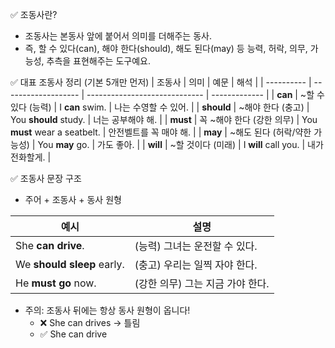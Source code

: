 ✅ 조동사란?

- 조동사는 본동사 앞에 붙어서 의미를 더해주는 동사.
- 즉, 할 수 있다(can), 해야 한다(should), 해도 된다(may) 등 능력, 허락, 의무, 가능성, 추측을 표현해주는 도구예요.

✅ 대표 조동사 정리 (기본 5개만 먼저)
| 조동사 | 의미 | 예문 | 해석 |
| ---------- | ------------------- | ----------------------------- | ------------- |
| **can** | \~할 수 있다 (능력) | I **can** swim. | 나는 수영할 수 있어. |
| **should** | \~해야 한다 (충고) | You **should** study. | 너는 공부해야 해. |
| **must** | 꼭 \~해야 한다 (강한 의무) | You **must** wear a seatbelt. | 안전벨트를 꼭 매야 해. |
| **may** | \~해도 된다 (허락/약한 가능성) | You **may** go. | 가도 좋아. |
| **will** | \~할 것이다 (미래) | I **will** call you. | 내가 전화할게. |

✅ 조동사 문장 구조

- 주어 + 조동사 + 동사 원형

| 예시                       | 설명                             |
| -------------------------- | -------------------------------- |
| She **can drive**.         | (능력) 그녀는 운전할 수 있다.    |
| We **should sleep** early. | (충고) 우리는 일찍 자야 한다.    |
| He **must go** now.        | (강한 의무) 그는 지금 가야 한다. |

- 주의: 조동사 뒤에는 항상 동사 원형이 옵니다!
  - ❌ She can drives → 틀림
  - ✅ She can drive
